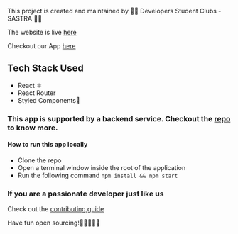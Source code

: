 This project is created and maintained by 👨‍🎓️ Developers Student Clubs - SASTRA 👨‍🎓️

The website is live <a href="https://dscsastra.com" target="_blank">here</a>

Checkout our App <a href="https://play.google.com/store/apps/details?id=dsc.sastra.dsc_sastra_university&hl=en_IN" target="_blank">here</a>

## Tech Stack Used

- React ⚛️
- React Router
- Styled Components💅️

### This app is supported by a backend service. Checkout the <a href = "https://github.com">repo</a> to know more.

#### How to run this app locally

- Clone the repo
- Open a terminal window inside the root of the application
- Run the following command `npm install && npm start`

### If you are a passionate developer just like us

Check out the [contributing guide](CONTRIBUTING.md)

Have fun open sourcing!🎉️👨‍🎓️🤖️⛹️
